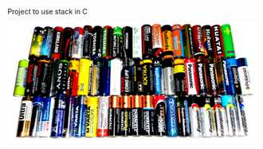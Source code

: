 Project to use stack in C
<p>
  <img alt="Project Logo" width="500px" heigth="500px" src="./stack-img.jpg" />
</p>
